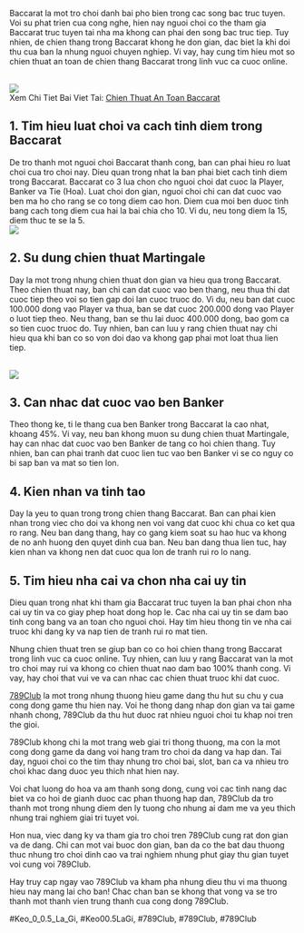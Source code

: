 <p>Baccarat la mot tro choi danh bai pho bien trong cac song bac truc tuyen. Voi su phat trien cua cong nghe, hien nay nguoi choi co the tham gia Baccarat truc tuyen tai nha ma khong can phai den song bac truc tiep. Tuy nhien, de chien thang trong Baccarat khong he don gian, dac biet la khi doi thu cua ban la nhung nguoi chuyen nghiep. Vi vay, hay cung tim hieu mot so chien thuat an toan de chien thang Baccarat trong linh vuc ca cuoc online.</p><br><img src="https://789clubwin.org/wp-content/uploads/2025/04/Cac-chien-thuat-an-toan-Baccarat-hieu-qua.png"></br>
Xem Chi Tiet Bai Viet Tai: <a href="https://789clubwin.org/chien-thuat-an-toan-baccarat/">Chien Thuat An Toan Baccarat</a><h2>1. Tim hieu luat choi va cach tinh diem trong Baccarat</h2><p>De tro thanh mot nguoi choi Baccarat thanh cong, ban can phai hieu ro luat choi cua tro choi nay. Dieu quan trong nhat la ban phai biet cach tinh diem trong Baccarat. Baccarat co 3 lua chon cho nguoi choi dat cuoc la Player, Banker va Tie (Hoa). Luat choi don gian, nguoi choi chi can dat cuoc vao ben ma ho cho rang se co tong diem cao hon. Diem cua moi ben duoc tinh bang cach tong diem cua hai la bai chia cho 10. Vi du, neu tong diem la 15, diem thuc te se la 5.<br><img src="https://789clubwin.org/wp-content/uploads/2025/04/Cac-chien-thuat-an-toan-Baccarat-hieu-qua.png"></br><h2>2. Su dung chien thuat Martingale</h2><p>Day la mot trong nhung chien thuat don gian va hieu qua trong Baccarat. Theo chien thuat nay, ban chi can dat cuoc vao ben thang, neu thua thi dat cuoc tiep theo voi so tien gap doi lan cuoc truoc do. Vi du, neu ban dat cuoc 100.000 dong vao Player va thua, ban se dat cuoc 200.000 dong vao Player o luot tiep theo. Neu thang, ban se thu lai duoc 400.000 dong, bao gom ca so tien cuoc truoc do. Tuy nhien, ban can luu y rang chien thuat nay chi hieu qua khi ban co so von doi dao va khong gap phai mot loat thua lien tiep.</p><br><img src="https://789clubwin.org/wp-content/uploads/2025/04/Baccarat-la-gi-va-tai-sao-chien-thuat-lai-quan-trong.png"></br><h2>3. Can nhac dat cuoc vao ben Banker</h2><p>Theo thong ke, ti le thang cua ben Banker trong Baccarat la cao nhat, khoang 45%. Vi vay, neu ban khong muon su dung chien thuat Martingale, hay can nhac dat cuoc vao ben Banker de tang co hoi chien thang. Tuy nhien, ban can phai tranh dat cuoc lien tuc vao ben Banker vi se co nguy co bi sap ban va mat so tien lon.<h2>4. Kien nhan va tinh tao</h2><p>Day la yeu to quan trong trong chien thang Baccarat. Ban can phai kien nhan trong viec cho doi va khong nen voi vang dat cuoc khi chua co ket qua ro rang. Neu ban dang thang, hay co gang kiem soat su hao huc va khong de no anh huong den quyet dinh cua ban. Neu ban dang thua lien tuc, hay kien nhan va khong nen dat cuoc qua lon de tranh rui ro lo nang.</p><h2>5. Tim hieu nha cai va chon nha cai uy tin</h2><p>Dieu quan trong nhat khi tham gia Baccarat truc tuyen la ban phai chon nha cai uy tin va co giay phep hoat dong hop le. Cac nha cai uy tin se dam bao tinh cong bang va an toan cho nguoi choi. Hay tim hieu thong tin ve nha cai truoc khi dang ky va nap tien de tranh rui ro mat tien.<p>Nhung chien thuat tren se giup ban co co hoi chien thang trong Baccarat trong linh vuc ca cuoc online. Tuy nhien, can luu y rang Baccarat van la mot tro choi may rui va khong co chien thuat nao dam bao 100% thanh cong. Vi vay, hay choi that vui ve va can nhac cac chien thuat truoc khi dat cuoc.</p><p><a href="https://789clubwin.org/">789Club</a> la mot trong nhung thuong hieu game dang thu hut su chu y cua cong dong game thu hien nay. Voi he thong dang nhap don gian va tai game nhanh chong, 789Club da thu hut duoc rat nhieu nguoi choi tu khap noi tren the gioi.

789Club khong chi la mot trang web giai tri thong thuong, ma con la mot cong dong game da dang voi hang tram tro choi da dang va hap dan. Tai day, nguoi choi co the tim thay nhung tro choi bai, slot, ban ca va nhieu tro choi khac dang duoc yeu thich nhat hien nay.

Voi chat luong do hoa va am thanh song dong, cung voi cac tinh nang dac biet va co hoi de gianh duoc cac phan thuong hap dan, 789Club da tro thanh mot trong nhung diem den ly tuong cho nhung ai dam me va yeu thich nhung trai nghiem giai tri tuyet voi.

Hon nua, viec dang ky va tham gia tro choi tren 789Club cung rat don gian va de dang. Chi can mot vai buoc don gian, ban da co the bat dau thuong thuc nhung tro choi dinh cao va trai nghiem nhung phut giay thu gian tuyet voi cung voi 789Club.

Hay truy cap ngay vao 789Club va kham pha nhung dieu thu vi ma thuong hieu nay mang lai cho ban! Chac chan ban se khong that vong va se tro thanh mot thanh vien trung thanh cua cong dong 789Club.</p>
#Keo_0_0.5_La_Gi, #Keo00.5LaGi, #789Club, #789Club, #789Club
